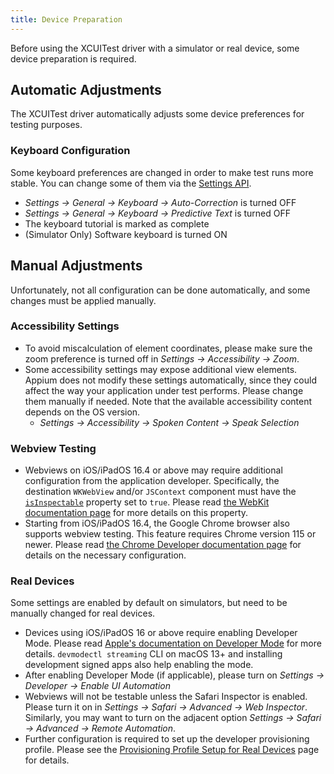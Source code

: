 ```yaml
---
title: Device Preparation
---
```


Before using the XCUITest driver with a simulator or real device, some device preparation is required.

## Automatic Adjustments

The XCUITest driver automatically adjusts some device preferences for testing purposes.

### Keyboard Configuration

Some keyboard preferences are changed in order to make test runs more stable. You can change some
of them via the [Settings API](https://appium.io/docs/en/latest/guides/settings/).

- _Settings -> General -> Keyboard -> Auto-Correction_ is turned OFF
- _Settings -> General -> Keyboard -> Predictive Text_ is turned OFF
- The keyboard tutorial is marked as complete
- (Simulator Only) Software keyboard is turned ON

## Manual Adjustments

Unfortunately, not all configuration can be done automatically, and some changes must be applied manually.

### Accessibility Settings

- To avoid miscalculation of element coordinates, please make sure the zoom preference is turned off
  in _Settings -> Accessibility -> Zoom_.
- Some accessibility settings may expose additional view elements. Appium does not modify these
  settings automatically, since they could affect the way your application under test performs.
  Please change them manually if needed. Note that the available accessibility content depends on
  the OS version.
    - _Settings -> Accessibility -> Spoken Content -> Speak Selection_

### Webview Testing

- Webviews on iOS/iPadOS 16.4 or above may require additional configuration from the application developer.
  Specifically, the destination `WKWebView` and/or `JSContext` component must have the
  [`isInspectable`](https://developer.apple.com/documentation/webkit/wkwebview/4111163-isinspectable)
  property set to `true`. Please read [the WebKit documentation page](https://webkit.org/blog/13936/enabling-the-inspection-of-web-content-in-apps/)
  for more details on this property.
- Starting from iOS/iPadOS 16.4, the Google Chrome browser also supports webview testing. This feature
  requires Chrome version 115 or newer. Please read
  [the Chrome Developer documentation page](https://developer.chrome.com/blog/debugging-chrome-on-ios/)
  for details on the necessary configuration.

### Real Devices

Some settings are enabled by default on simulators, but need to be manually changed for real devices.

- Devices using iOS/iPadOS 16 or above require enabling Developer Mode. Please read
  [Apple's documentation on Developer Mode](https://developer.apple.com/documentation/xcode/enabling-developer-mode-on-a-device)
  for more details. `devmodectl streaming` CLI on macOS 13+ and installing development signed apps
  also help enabling the mode.
- After enabling Developer Mode (if applicable), please turn on _Settings -> Developer -> Enable UI Automation_
- Webviews will not be testable unless the Safari Inspector is enabled. Please turn it on in
  _Settings -> Safari -> Advanced -> Web Inspector_. Similarly, you may want to turn on the adjacent
  option _Settings -> Safari -> Advanced -> Remote Automation_.
- Further configuration is required to set up the developer provisioning profile. Please see the
  [Provisioning Profile Setup for Real Devices](./real-device-prov-profile-setup.md) page for details.
